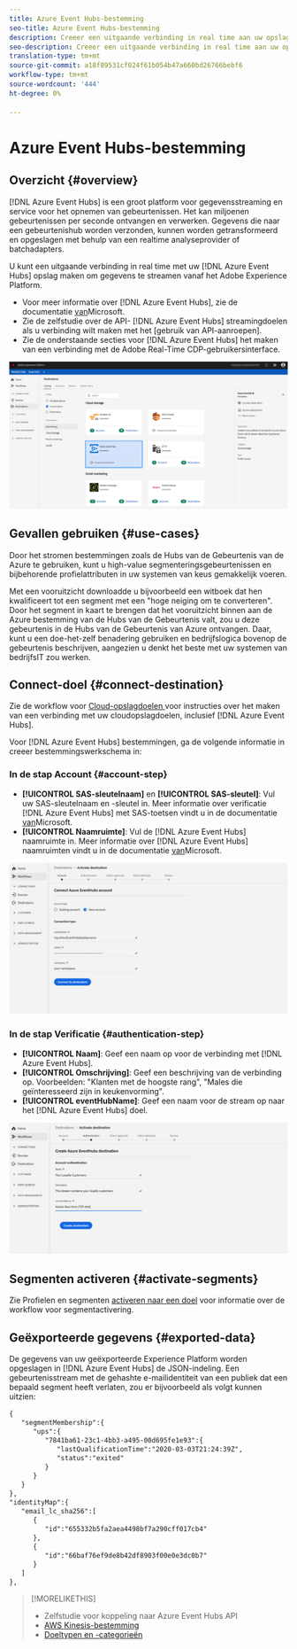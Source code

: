 ```yaml
---
title: Azure Event Hubs-bestemming
seo-title: Azure Event Hubs-bestemming
description: Creeer een uitgaande verbinding in real time aan uw opslag van de Hubs van de Azure Gebeurtenis aan stroomgegevens van het Platform van de Ervaring.
seo-description: Creeer een uitgaande verbinding in real time aan uw opslag van de Hubs van de Azure Gebeurtenis aan stroomgegevens van het Platform van de Ervaring.
translation-type: tm+mt
source-git-commit: a18f89531cf024f61b054b47a660bd26766bebf6
workflow-type: tm+mt
source-wordcount: '444'
ht-degree: 0%

---
```



# Azure Event Hubs-bestemming

## Overzicht {#overview}

[!DNL Azure Event Hubs] is een groot platform voor gegevensstreaming en service voor het opnemen van gebeurtenissen. Het kan miljoenen gebeurtenissen per seconde ontvangen en verwerken. Gegevens die naar een gebeurtenishub worden verzonden, kunnen worden getransformeerd en opgeslagen met behulp van een realtime analyseprovider of batchadapters.

U kunt een uitgaande verbinding in real time met uw [!DNL Azure Event Hubs] opslag maken om gegevens te streamen vanaf het Adobe Experience Platform.

* Voor meer informatie over [!DNL Azure Event Hubs], zie de documentatie [van](https://docs.microsoft.com/en-us/azure/event-hubs/event-hubs-about)Microsoft.
* Zie de zelfstudie over de API- [!DNL Azure Event Hubs] streamingdoelen als u verbinding wilt maken met het [gebruik van API-aanroepen].
* Zie de onderstaande secties voor [!DNL Azure Event Hubs] het maken van een verbinding met de Adobe Real-Time CDP-gebruikersinterface.

![AWS Kinesis in de gebruikersinterface](/help/rtcdp/destinations/assets/azure-event-hubs-destination.png)

## Gevallen gebruiken {#use-cases}

Door het stromen bestemmingen zoals de Hubs van de Gebeurtenis van de Azure te gebruiken, kunt u high-value segmenteringsgebeurtenissen en bijbehorende profielattributen in uw systemen van keus gemakkelijk voeren.

Met een vooruitzicht downloadde u bijvoorbeeld een witboek dat hen kwalificeert tot een segment met een &quot;hoge neiging om te converteren&quot;. Door het segment in kaart te brengen dat het vooruitzicht binnen aan de Azure bestemming van de Hubs van de Gebeurtenis valt, zou u deze gebeurtenis in de Hubs van de Gebeurtenis van Azure ontvangen. Daar, kunt u een doe-het-zelf benadering gebruiken en bedrijfslogica bovenop de gebeurtenis beschrijven, aangezien u denkt het beste met uw systemen van bedrijfsIT zou werken.

## Connect-doel {#connect-destination}

Zie de workflow voor [Cloud-opslagdoelen ](/help/rtcdp/destinations/cloud-storage-destinations-workflow.md)voor instructies over het maken van een verbinding met uw cloudopslagdoelen, inclusief [!DNL Azure Event Hubs].

Voor [!DNL Azure Event Hubs] bestemmingen, ga de volgende informatie in creeer bestemmingswerkschema in:

### In de stap Account {#account-step}

* **[!UICONTROL SAS-sleutelnaam]** en **[!UICONTROL SAS-sleutel]**: Vul uw SAS-sleutelnaam en -sleutel in. Meer informatie over verificatie [!DNL Azure Event Hubs] met SAS-toetsen vindt u in de documentatie [van](https://docs.microsoft.com/en-us/azure/event-hubs/authenticate-shared-access-signature)Microsoft.
* **[!UICONTROL Naamruimte]**: Vul de [!DNL Azure Event Hubs] naamruimte in. Meer informatie over [!DNL Azure Event Hubs] naamruimten vindt u in de documentatie [van](https://docs.microsoft.com/en-us/azure/event-hubs/event-hubs-create#create-an-event-hubs-namespace)Microsoft.

![Invoer vereist in de verificatiestap](/help/rtcdp/destinations/assets/event-hubs-account-step.png)

### In de stap Verificatie {#authentication-step}

* **[!UICONTROL Naam]**: Geef een naam op voor de verbinding met [!DNL Azure Event Hubs].
* **[!UICONTROL Omschrijving]**: Geef een beschrijving van de verbinding op.  Voorbeelden: &quot;Klanten met de hoogste rang&quot;, &quot;Males die geïnteresseerd zijn in keukenvorming&quot;.
* **[!UICONTROL eventHubName]**: Geef een naam voor de stream op naar het [!DNL Azure Event Hubs] doel.

![Gegevens vereist in de installatiestap](/help/rtcdp/destinations/assets/event-hubs-authentication-step.png)

## Segmenten activeren {#activate-segments}

Zie Profielen en segmenten [activeren naar een doel](/help/rtcdp/destinations/activate-destinations.md) voor informatie over de workflow voor segmentactivering.


## Geëxporteerde gegevens {#exported-data}

De gegevens van uw geëxporteerde Experience Platform worden opgeslagen in [!DNL Azure Event Hubs] de JSON-indeling. Een gebeurtenisstream met de gehashte e-mailidentiteit van een publiek dat een bepaald segment heeft verlaten, zou er bijvoorbeeld als volgt kunnen uitzien:

```
{
   "segmentMembership":{
      "ups":{
         "7841ba61-23c1-4bb3-a495-00d695fe1e93":{
            "lastQualificationTime":"2020-03-03T21:24:39Z",
            "status":"exited"
         }
      }
   }
},
"identityMap":{
   "email_lc_sha256":[
      {
         "id":"655332b5fa2aea4498bf7a290cff017cb4"
      },
      {
         "id":"66baf76ef9de8b42df8903f00e0e3dc0b7"
      }
   ]
},
```



>[!MORELIKETHIS]
>
>* Zelfstudie voor koppeling naar Azure Event Hubs API
>* [AWS Kinesis-bestemming](/help/rtcdp/destinations/amazon-kinesis-destination.md)
>* [Doeltypen en -categorieën](/help/rtcdp/destinations/destination-types.md)